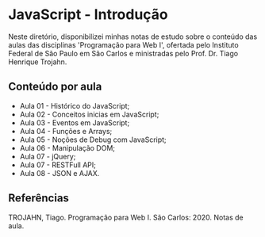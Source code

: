 # JavaScript - Introdução

Neste diretório, disponibilizei minhas notas de estudo sobre o conteúdo das aulas das disciplinas 'Programação para Web I', ofertada pelo Instituto Federal de São Paulo em São Carlos e ministradas pelo Prof. Dr. Tiago Henrique Trojahn.

## Conteúdo por aula

- Aula 01 - Histórico do JavaScript;
- Aula 02 - Conceitos inicias em JavaScript;
- Aula 03 - Eventos em JavaScript;
- Aula 04 - Funções e Arrays;
- Aula 05 - Noções de Debug com JavaScript;
- Aula 06 - Manipulação DOM;
- Aula 07 - jQuery;
- Aula 07 - RESTFull API;
- Aula 08 - JSON e AJAX.

## Referências

TROJAHN, Tiago. Programação para Web I. São Carlos: 2020. Notas de aula.
